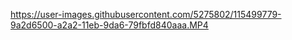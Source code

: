 
https://user-images.githubusercontent.com/5275802/115499779-9a2d6500-a2a2-11eb-9da6-79fbfd840aaa.MP4

